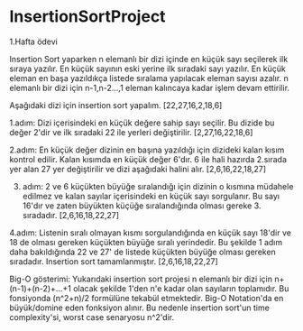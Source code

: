 # InsertionSortProject

1.Hafta ödevi

Insertion Sort yaparken n elemanlı bir dizi içinde en küçük sayı seçilerek ilk sıraya yazılır. En küçük sayının eski yerine ilk sıradaki sayı yazılır.
En küçük eleman en başa yazıldıkça listede sıralama yapılacak eleman sayısı azalır. n elemanlı bir dizi için n-1,n-2...,1 eleman kalıncaya kadar işlem devam ettirilir.

Aşağıdaki dizi için insertion sort yapalım.
[22,27,16,2,18,6]

1.adım:
Dizi içerisindeki en küçük değere sahip sayı seçilir. Bu dizide bu değer 2'dir ve ilk sıradaki 22 ile yerleri değiştirilir.
[2,27,16,22,18,6]

2.adım:
En küçük değer dizinin en başına yazıldığı için dizideki kalan kısım kontrol edilir. Kalan kısımda en küçük değer 6'dır. 6 ile hali hazırda 2.sırada yer alan 27 yer değiştirilir ve dizi aşağıdaki halini alır.
[2,6,16,22,18,27]

3. adım:
2 ve 6 küçükten büyüğe sıralandığı için dizinin o kısmına müdahele edilmez ve kalan sayılar içerisindeki en küçük sayı sorgulanır. Bu sayı 16'dır ve zaten büyükten küçüğe sıralandığında olması gereke 3. sıradadır.
[2,6,16,18,22,27]

4.adım: 
Listenin sıralı olmayan kısmı sorgulandığında en küçük sayı 18'dir ve 18 de olması gereken küçükten büyüğe sıralı yerindedir. Bu şekilde 1 adım daha bakıldığında 22 ve 27' de listede küçükten büyüğe olması gereken sıradadır. Insertion sort tamamlanmıştır. 
[2,6,16,18,22,27]


Big-O gösterimi:
Yukarıdaki insertion sort projesi n elemanlı bir dizi için n+(n-1)+(n-2)+...+1 olacak şekilde 1'den n'e kadar olan sayıların toplamıdır. Bu fonsiyonda (n^2+n)/2 formülüne tekabül etmektedir. Big-O Notation'da en büyük/domine eden fonksiyon alınır. Bu nedenle insertion sort'un time complexity'si, worst case senaryosu n^2'dir.

